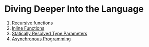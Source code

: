 # Diving Deeper Into the Language

1. [Recursive functions](recursive_functions.md)
2. [Inline Functions](inline_functions.md) 
3. [Statically Resolved Type Parameters](srtp.md)
4. [Asynchronous Programming](async_programming.md)